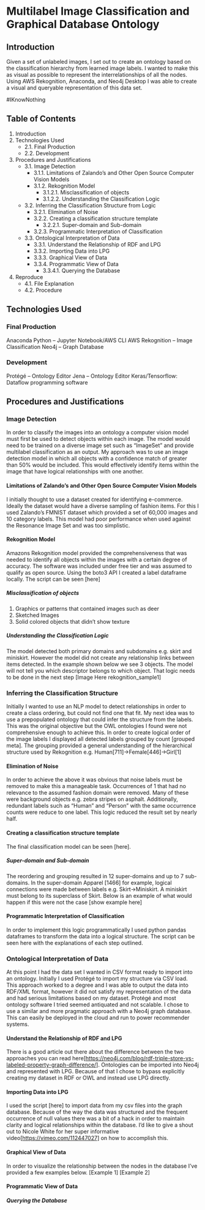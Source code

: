 # Multilabel Image Classification and Graphical Database Ontology

## Introduction

Given a set of unlabeled images, I set out to create an ontology based on the classification hierarchy from learned image labels. I wanted to make this as visual as possible to represent the interrelationships of all the nodes. Using AWS Rekognition, Anaconda, and Neo4j Desktop I was able to create a visual and queryable representation of this data set. 

#IKnowNothing

## Table of Contents 
1. Introduction
2.	Technologies Used
      * 2.1. Final Production
      * 2.2. Development
3.	Procedures and Justifications
     * 3.1. Image Detection
          * 3.1.1. Limitations of Zalando’s and Other Open Source Computer Vision Models
          * 3.1.2. Rekognition Model
               * 3.1.2.1. Misclassification of objects
               * 3.1.2.2. Understanding the Classification Logic
     * 3.2. Inferring the Classification Structure from Logic
          * 3.2.1. Elimination of Noise
          * 3.2.2. Creating a classification structure template
               * 3.2.2.1. Super-domain and Sub-domain
          * 3.2.3. Programmatic Interpretation of Classification
     * 3.3. Ontological Interpretation of Data
          * 3.3.1. Understand the Relationship of RDF and LPG
          * 3.3.2. Importing Data into LPG
          * 3.3.3. Graphical View of Data
          * 3.3.4. Programmatic View of Data
               * 3.3.4.1. Querying the Database
4.	Reproduce 
     * 4.1. File Explanation
     * 4.2. Procedure



## Technologies Used
### Final Production
Anaconda Python – Jupyter Notebook/AWS CLI
AWS Rekognition – Image Classification
Neo4j – Graph Database

### Development
Protégé – Ontology Editor
Jena – Ontology Editor
Keras/Tensorflow: Dataflow programming software


## Procedures and Justifications
### Image Detection
In order to classify the images into an ontology a computer vision model must first be used to detect objects within each image. The model would need to be trained on a diverse image set such as “ImageSet” and provide multilabel classification as an output. My approach was to use an image detection model in which all objects with a confidence match of greater than 50% would be included. This would effectively identify items within the image that have logical relationships with one another.

#### Limitations of Zalando’s and Other Open Source Computer Vision Models
I initially thought to use a dataset created for identifying e-commerce. Ideally the dataset would have a diverse sampling of fashion items. For this I used Zalando’s FMNIST dataset which provided a set of 60,000 images and 10 category labels. This model had poor performance when used against the Resonance Image Set and was too simplistic.

#### Rekognition Model
Amazons Rekognition model provided the comprehensiveness that was needed to identify all objects within the images with a certain degree of accuracy. The software was included under free tier and was assumed to qualify as open source. Using the boto3 API I created a label dataframe locally. The script can be seen [here]

##### Misclassification of objects
1.	Graphics or patterns that contained images such as deer
2.	Sketched Images
3.	Solid colored objects that didn’t show texture

##### Understanding the Classification Logic
The model detected both primary domains and subdomains e.g. skirt and miniskirt. However the model did not create any relationship links between items detected. In the example shown below we see 3 objects. The model will not tell you which descriptor belongs to which object. That logic needs to be done in the next step
[Image Here rekognition_sample1]

### Inferring the Classification Structure 
Initially I wanted to use an NLP model to detect relationships in order to create a class ordering, but could not find one that fit. My next idea was to use a prepopulated ontology that could infer the structure from the labels. This was the original objective but the OWL ontologies I found were not comprehensive enough to achieve this. 
In order to create logical order of the image labels I displayed all detected labels grouped by count [grouped meta]. The grouping provided a general understanding of the hierarchical structure used by Rekognition e.g. Human[711]->Female[446]->Girl[1]

#### Elimination of Noise
In order to achieve the above it was obvious that noise labels must be removed to make this a manageable task. Occurrences of 1 that had no relevance to the assumed fashion domain were removed. Many of these were background objects e.g. zebra stripes on asphalt. Additionally, redundant labels such as “Human” and “Person” with the same occurrence counts were reduce to one label. This logic reduced the result set by nearly half. 

#### Creating a classification structure template
The final classification model can be seen [here].


##### Super-domain and Sub-domain

The reordering and grouping resulted in 12 super-domains and up to 7 sub-domains.
In the super-domain Apparel [1466] for example, logical connections were made between labels e.g. Skirt->Miniskirt. A miniskirt must belong to its superclass of Skirt.  Below is an example of what would happen if this were not the case
[show example here]

#### Programmatic Interpretation of Classification
In order to implement this logic programmatically I used python pandas dataframes to transform the data into a logical structure. The script can be seen here with the explanations of each step outlined. 

 
### Ontological Interpretation of Data
At this point I had the data set I wanted in CSV format ready to import into an ontology. Initially I used Protégé to import my structure via CSV load. This approach worked to a degree and I was able to output the data into RDF/XML format, however it did not satisfy my representation of the data and had serious limitations based on my dataset. Protégé and most ontology software I tried seemed antiquated and not scalable. I chose to use a similar and more pragmatic approach with a Neo4j graph database. This can easily be deployed in the cloud and run to power recommender systems. 

#### Understand the Relationship of RDF and LPG
There is a good article out there about the difference between the two approaches you can read here[https://neo4j.com/blog/rdf-triple-store-vs-labeled-property-graph-difference/]. Ontologies can be imported into Neo4j and represented with LPG. Because of that I chose to bypass explicitly creating my dataset in RDF or OWL and instead use LPG directly. 

#### Importing Data into LPG
I used the script [here] to import data from my csv files into the graph database. Because of the way the data was structured and the frequent occurrence of null values there was a bit of a hack in order to maintain clarity and logical relationships within the database. I’d like to give a shout out to Nicole White for her super informative video[https://vimeo.com/112447027] on how to accomplish this.

#### Graphical View of Data
In order to visualize the relationship between the nodes in the database I’ve provided a few examples below. 
[Example 1]
[Example 2]

#### Programmatic View of Data
##### Querying the Database
